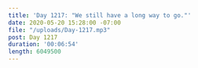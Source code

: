 ```yaml
---
title: 'Day 1217: "We still have a long way to go."'
date: 2020-05-20 15:28:00 -07:00
file: "/uploads/Day-1217.mp3"
post: Day 1217
duration: '00:06:54'
length: 6049500
---
```


